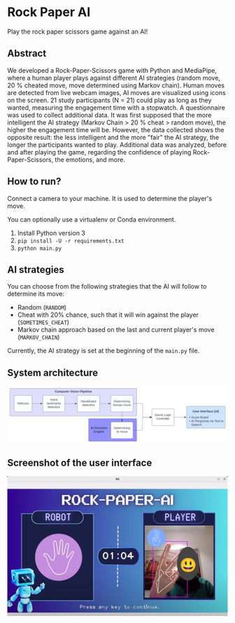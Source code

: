# Rock Paper AI

Play the rock paper scissors game against an AI!

## Abstract

We developed a Rock-Paper-Scissors game with Python and MediaPipe, where a human player plays against
different AI strategies (random move, 20 % cheated move, move determined using Markov chain). Human
moves are detected from live webcam images, AI moves are visualized using icons on the screen. 21 study
participants (N = 21) could play as long as they wanted, measuring the engagement time with a stopwatch. A
questionnaire was used to collect additional data. It was first supposed that the more intelligent the AI strategy
(Markov Chain > 20 % cheat > random move), the higher the engagement time will be. However,
the data collected shows the opposite result: the less intelligent and the more "fair" the AI strategy, the longer
the participants wanted to play. Additional data was analyzed, before and after playing the game, regarding
the confidence of playing Rock-Paper-Scissors, the emotions, and more.

## How to run?

Connect a camera to your machine. It is used to determine the player's move.

You can optionally use a virtualenv or Conda environment.

1. Install Python version 3
2. `pip install -U -r requirements.txt`
3. `python main.py`

## AI strategies

You can choose from the following strategies that the AI will follow to determine its move:

* Random (`RANDOM`)
* Cheat with 20% chance, such that it will win against the player (`SOMETIMES_CHEAT`)
* Markov chain approach based on the last and current player's move (`MARKOV_CHAIN`)

Currently, the AI strategy is set at the beginning of the `main.py` file.

## System architecture
![Architecture diagram](docs/assets/architecture.png)

## Screenshot of the user interface
![Screenshot](docs/assets/screenshot.jpg)